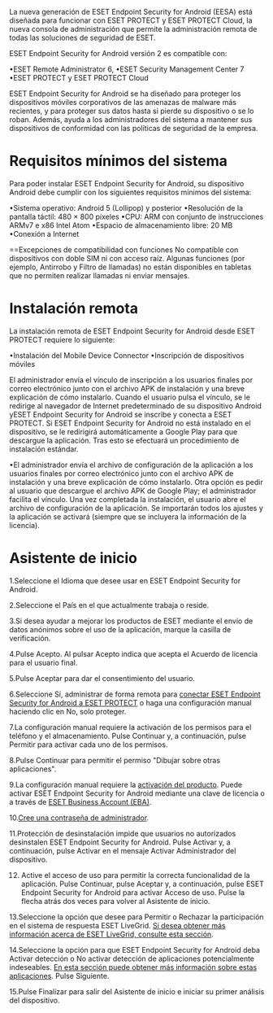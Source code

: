 La nueva generación de ESET Endpoint Security for Android (EESA) está diseñada para funcionar con ESET PROTECT y ESET PROTECT Cloud, la nueva consola de administración que permite la administración remota de todas las soluciones de seguridad de ESET.

ESET Endpoint Security for Android versión 2 es compatible con:

•ESET Remote Administrator 6,
•ESET Security Management Center 7
•ESET PROTECT y ESET PROTECT Cloud

ESET Endpoint Security for Android se ha diseñado para proteger los dispositivos móviles corporativos de las amenazas de malware más recientes, y para proteger sus datos hasta si pierde su dispositivo o se lo roban. Además, ayuda a los administradores del sistema a mantener sus dispositivos de conformidad con las políticas de seguridad de la empresa.

# Requisitos mínimos del sistema


Para poder instalar ESET Endpoint Security for Android, su dispositivo Android debe cumplir con los siguientes requisitos mínimos del sistema:

•Sistema operativo: Android 5 (Lollipop) y posterior
•Resolución de la pantalla táctil: 480 × 800 píxeles
•CPU: ARM con conjunto de instrucciones ARMv7 e x86 Intel Atom
•Espacio de almacenamiento libre: 20 MB
•Conexión a Internet

==Excepciones de compatibilidad con funciones
No compatible con dispositivos con doble SIM ni con acceso raíz. Algunas funciones (por ejemplo, Antirrobo y Filtro de llamadas) no están disponibles en tabletas que no permiten realizar llamadas ni enviar mensajes.

# Instalación remota

La instalación remota de ESET Endpoint Security for Android desde ESET PROTECT requiere lo siguiente:

•Instalación del Mobile Device Connector
•Inscripción de dispositivos móviles


El administrador envía el vínculo de inscripción a los usuarios finales por correo electrónico junto con el archivo APK de instalación y una breve explicación de cómo instalarlo. Cuando el usuario pulsa el vínculo, se le redirige al navegador de Internet predeterminado de su dispositivo Android yESET Endpoint Security for Android se inscribe y conecta a ESET PROTECT. Si ESET Endpoint Security for Android no está instalado en el dispositivo, se le redirigirá automáticamente a Google Play para que descargue la aplicación. Tras esto se efectuará un procedimiento de instalación estándar.

•El administrador envía el archivo de configuración de la aplicación a los usuarios finales por correo electrónico junto con el archivo APK de instalación y una breve explicación de cómo instalarlo. Otra opción es pedir al usuario que descargue el archivo APK de Google Play; el administrador facilita el vínculo. Una vez completada la instalación, el usuario abre el archivo de configuración de la aplicación. Se importarán todos los ajustes y la aplicación se activará (siempre que se incluyera la información de la licencia).

# Asistente de inicio

1.Seleccione el Idioma que desee usar en ESET Endpoint Security for Android.

2.Seleccione el País en el que actualmente trabaja o reside.

3.Si desea ayudar a mejorar los productos de ESET mediante el envío de datos anónimos sobre el uso de la aplicación, marque la casilla de verificación.

4.Pulse Acepto. Al pulsar Acepto indica que acepta el Acuerdo de licencia para el usuario final.

5.Pulse Aceptar para dar el consentimiento del usuario.

6.Seleccione Sí, administrar de forma remota para [conectar ESET Endpoint Security for Android a ESET PROTECT](https://help.eset.com/eesa/2/es-ES/settings_admin_era.html) o haga una configuración manual haciendo clic en No, solo proteger.

7.La configuración manual requiere la activación de los permisos para el teléfono y el almacenamiento. Pulse Continuar y, a continuación, pulse Permitir para activar cada uno de los permisos.

8.Pulse Continuar para permitir el permiso "Dibujar sobre otras aplicaciones".

9.La configuración manual requiere la [activación del producto](https://help.eset.com/eesa/2/es-ES/license.html). Puede activar ESET Endpoint Security for Android mediante una clave de licencia o a través de [ESET Business Account (EBA)](https://help.eset.com/eba/en-US/index.html).

10.[Cree una contraseña de administrador](https://help.eset.com/eesa/2/es-ES/settings_admin_password.html).

11.Protección de desinstalación impide que usuarios no autorizados desinstalen ESET Endpoint Security for Android. Pulse Activar y, a continuación, pulse Activar en el mensaje Activar Administrador del dispositivo.

12. Active el acceso de uso para permitir la correcta funcionalidad de la aplicación. Pulse Continuar, pulse Aceptar y, a continuación, pulse ESET Endpoint Security for Android para activar Acceso de uso. Pulse la flecha atrás dos veces para volver al Asistente de inicio.

13.Seleccione la opción que desee para Permitir o Rechazar la participación en el sistema de respuesta ESET LiveGrid. [Si desea obtener más información acerca de ESET LiveGrid, consulte esta sección](https://help.eset.com/eesa/2/es-ES/antivirus_advanced_settings.html#livegrid).

14.Seleccione la opción para que ESET Endpoint Security for Android deba Activar detección o No activar detección de aplicaciones potencialmente indeseables. [En esta sección puede obtener más información sobre estas aplicaciones](https://help.eset.com/eesa/2/es-ES/antivirus_advanced_settings.html#pua). Pulse Siguiente.

15.Pulse Finalizar para salir del Asistente de inicio e iniciar su primer análisis del dispositivo.